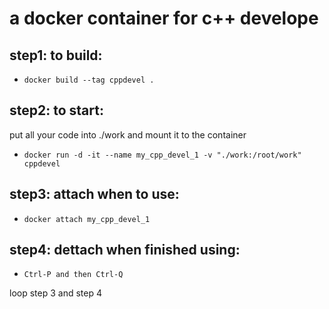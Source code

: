 # a docker container for c++ develope

## step1: to build:
- `docker build --tag cppdevel .`

## step2: to start:
put all your code into ./work and mount it to the container

- `docker run -d -it --name my_cpp_devel_1 -v "./work:/root/work" cppdevel`

## step3: attach when to use:
- `docker attach my_cpp_devel_1`

## step4: dettach when finished using:
- `Ctrl-P and then Ctrl-Q`

loop step 3 and step 4
